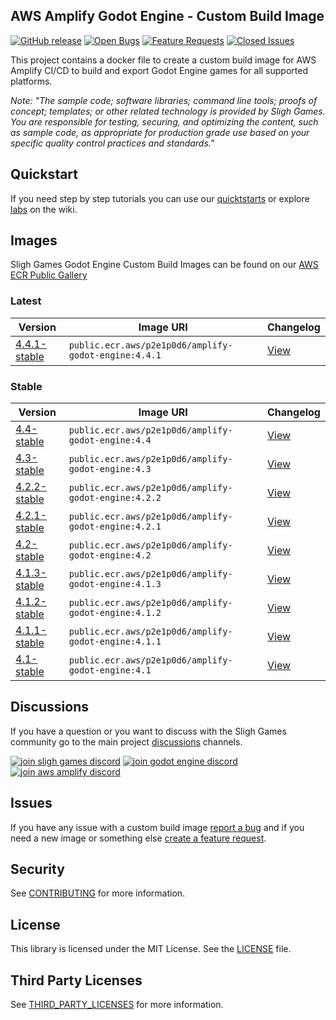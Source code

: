 ## AWS Amplify Godot Engine - Custom Build Image

[![GitHub release](https://img.shields.io/github/release/sligh-games/amplify-godot-engine-custom-build-image)](https://github.com/sligh-games/amplify-godot-engine-custom-build-image/releases)
[![Open Bugs](https://img.shields.io/github/issues/sligh-games/amplify-godot-engine-custom-build-image/bug?color=d73a4a&label=bugs)](https://github.com/sligh-games/amplify-godot-engine-custom-build-image/issues?q=is%3Aissue+is%3Aopen+label%3Abug)
[![Feature Requests](https://img.shields.io/github/issues/sligh-games/amplify-godot-engine-custom-build-image/feature-request?color=ff9001&label=feature%20requests)](https://github.com/sligh-games/amplify-godot-engine-custom-build-image/issues?q=is%3Aissue+label%3Afeature-request+is%3Aopen)
[![Closed Issues](https://img.shields.io/github/issues-closed/sligh-games/amplify-godot-engine-custom-build-image?color=%2325CC00&label=issues%20closed)](https://github.com/sligh-games/amplify-godot-engine-custom-build-image/issues?q=is%3Aissue+is%3Aclosed+)

This project contains a docker file to create a custom build image for AWS Amplify CI/CD to build and export Godot Engine games for all supported platforms.

_Note: "The sample code; software libraries; command line tools; proofs of concept; templates; or other related technology is provided by Sligh Games. You are responsible for testing, securing, and optimizing the content, such as sample code, as appropriate for production grade use based on your specific quality control practices and standards."_

## Quickstart

If you need step by step tutorials you can use our [quicktstarts](https://docs.sligh.games/#!/en/amplify-godot/get-started) or explore [labs](https://docs.sligh.games/#!/en/amplify-godot) on the wiki.

## Images

Sligh Games Godot Engine Custom Build Images can be found on our [AWS ECR Public Gallery](https://gallery.ecr.aws/p2e1p0d6/amplify-godot-engine)

### Latest

| Version | Image URI | Changelog |
| --- | --- | --- |
| [4.4.1-stable](https://godotengine.org/download/archive/4.4.1-stable) | ```public.ecr.aws/p2e1p0d6/amplify-godot-engine:4.4.1``` | [View](https://godotengine.github.io/godot-interactive-changelog/#4.4.1-stable) |

### Stable

| Version | Image URI | Changelog |
| --- | --- | --- |
| [4.4-stable](https://godotengine.org/download/archive/4.4-stable) | ```public.ecr.aws/p2e1p0d6/amplify-godot-engine:4.4``` | [View](https://godotengine.github.io/godot-interactive-changelog/#4.4-stable) |
| [4.3-stable](https://godotengine.org/download/archive/4.3-stable) | ```public.ecr.aws/p2e1p0d6/amplify-godot-engine:4.3``` | [View](https://godotengine.github.io/godot-interactive-changelog/#4.3-stable) |
| [4.2.2-stable](https://godotengine.org/download/archive/4.2.2-stable) | ```public.ecr.aws/p2e1p0d6/amplify-godot-engine:4.2.2``` | [View](https://godotengine.github.io/godot-interactive-changelog/#4.2.2-stable) |
| [4.2.1-stable](https://godotengine.org/download/archive/4.2.1-stable) | ```public.ecr.aws/p2e1p0d6/amplify-godot-engine:4.2.1``` | [View](https://godotengine.github.io/godot-interactive-changelog/#4.2.1-stable) |
| [4.2-stable](https://godotengine.org/download/archive/4.2-stable) | ```public.ecr.aws/p2e1p0d6/amplify-godot-engine:4.2``` | [View](https://godotengine.github.io/godot-interactive-changelog/#4.2-stable) |
| [4.1.3-stable](https://godotengine.org/download/archive/4.1.3-stable) | ```public.ecr.aws/p2e1p0d6/amplify-godot-engine:4.1.3``` | [View](https://godotengine.github.io/godot-interactive-changelog/#4.1.3-stable) |
| [4.1.2-stable](https://godotengine.org/download/archive/4.1.2-stable) | ```public.ecr.aws/p2e1p0d6/amplify-godot-engine:4.1.2``` | [View](https://godotengine.github.io/godot-interactive-changelog/#4.1.2-stable) |
| [4.1.1-stable](https://godotengine.org/download/archive/4.1.1-stable) | ```public.ecr.aws/p2e1p0d6/amplify-godot-engine:4.1.1``` | [View](https://godotengine.github.io/godot-interactive-changelog/#4.1.1-stable) |
| [4.1-stable](https://godotengine.org/download/archive/4.1-stable) | ```public.ecr.aws/p2e1p0d6/amplify-godot-engine:4.1``` | [View](https://godotengine.github.io/godot-interactive-changelog/#4.1-stable) |

## Discussions

If you have a question or you want to discuss with the Sligh Games community go to the main project [discussions](https://github.com/sligh-games/discussions) channels.

[![join sligh games discord](https://img.shields.io/discord/1371568283307868190?logo=discord&label=Sligh%20Games)](https://discord.gg/qN2q77zNDa)
[![join godot engine discord](https://img.shields.io/discord/1235157165589794909?logo=discord&label=Godot%20Engine)](https://discord.gg/godotengine)
[![join aws amplify discord](https://img.shields.io/discord/308323056592486420?logo=discord&label=AWS%20Amplify)](https://discord.gg/amplify)

## Issues

If you have any issue with a custom build image [report a bug](https://github.com/sligh-games/amplify-godot-engine-custom-build-image/issues/new?assignees=&labels=&projects=&template=bug_report.md&title=) and if you need a new image or something else [create a feature request](https://github.com/sligh-games/amplify-godot-engine-custom-build-image/issues/new?assignees=&labels=&projects=&template=feature_request.md&title=).

## Security

See [CONTRIBUTING](CONTRIBUTING.md#security-issue-notifications) for more information.

## License

This library is licensed under the MIT License. See the [LICENSE](LICENSE.md) file.

## Third Party Licenses

See [THIRD_PARTY_LICENSES](THIRD_PARTY_LICENSES.md) for more information.
